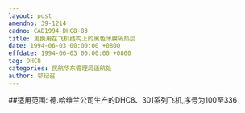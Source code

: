 ```yaml
---
layout: post
amendno: 39-1214
cadno: CAD1994-DHC8-03
title: 更换用在飞机结构上的黑色薄膜隔热层
date: 1994-06-03 00:00:00 +0800
effdate: 1994-06-03 00:00:00 +0800
tag: DHC8
categories: 民航华东管理局适航处
author: 邬纪召
---
```


##适用范围:
德.哈维兰公司生产的DHC8、301系列飞机,序号为100至336

